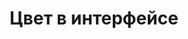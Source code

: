 ---
title: Цвет в интерфейсе
period: 2021-04-07
link: http://cat.itmo.ru/ru/2021/v6-i4/302
cover:
category: "articles"
meta-lang: Russian
meta-year: 2021
meta-people:
meta-publisher: Культура и технологии
---